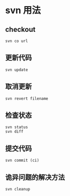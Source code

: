 # svn 用法

## checkout 
```
svn co url
```

## 更新代码 
```
svn update
```

## 取消更新 
```
svn revert filename
```

## 检查状态 
```
svn status
svn diff
```

## 提交代码
```
svn commit (ci)
```
## 诡异问题的解决方法
```
svn cleanup
```
